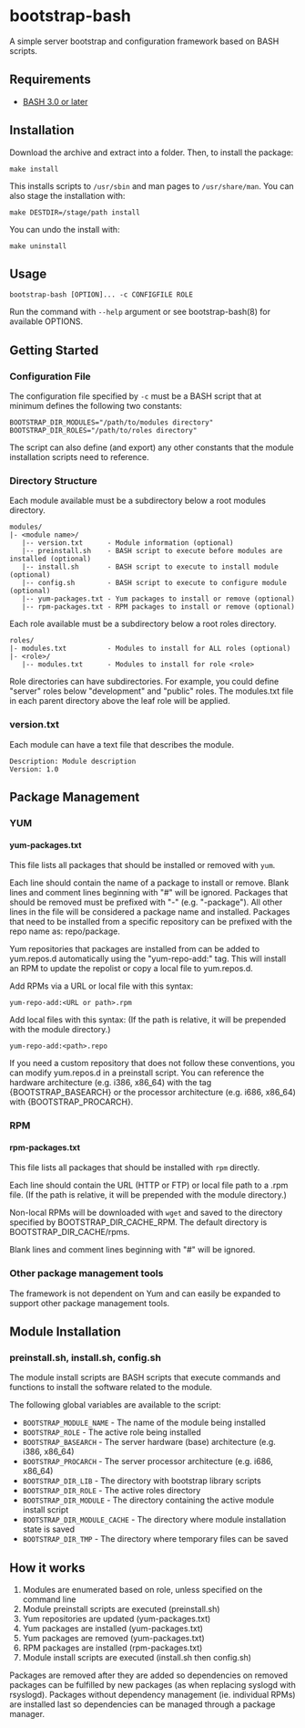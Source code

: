 # bootstrap-bash

A simple server bootstrap and configuration framework based on BASH scripts.


Requirements
---

* [BASH 3.0 or later](http://www.gnu.org/software/bash/)


Installation
---
Download the archive and extract into a folder. Then, to install the package:

	make install

This installs scripts to `/usr/sbin` and man pages to `/usr/share/man`.
You can also stage the installation with:

	make DESTDIR=/stage/path install

You can undo the install with:

	make uninstall


Usage
---

	bootstrap-bash [OPTION]... -c CONFIGFILE ROLE

Run the command with `--help` argument or see bootstrap-bash(8) for available OPTIONS.


Getting Started
---

### Configuration File

The configuration file specified by `-c` must be a BASH script that at minimum
defines the following two constants:

	BOOTSTRAP_DIR_MODULES="/path/to/modules directory"
	BOOTSTRAP_DIR_ROLES="/path/to/roles directory"

The script can also define (and export) any other constants that the module
installation scripts need to reference.

### Directory Structure

Each module available must be a subdirectory below a root modules directory.

	modules/
	|- <module name>/
	   |-- version.txt      - Module information (optional)
	   |-- preinstall.sh    - BASH script to execute before modules are installed (optional)
	   |-- install.sh       - BASH script to execute to install module (optional)
	   |-- config.sh        - BASH script to execute to configure module (optional)
	   |-- yum-packages.txt - Yum packages to install or remove (optional)
	   |-- rpm-packages.txt - RPM packages to install or remove (optional)

Each role available must be a subdirectory below a root roles directory.

	roles/
	|- modules.txt          - Modules to install for ALL roles (optional)
	|- <role>/
	   |-- modules.txt      - Modules to install for role <role>

Role directories can have subdirectories. For example, you could define "server" roles below
"development" and "public" roles. The modules.txt file in each parent directory
above the leaf role will be applied.

### version.txt

Each module can have a text file that describes the module.

	Description: Module description
	Version: 1.0


Package Management
---

### YUM

#### yum-packages.txt

This file lists all packages that should be installed or removed with `yum`.

Each line should contain the name of a package to install or remove.
Blank lines and comment lines beginning with "#" will be ignored.
Packages that should be removed must be prefixed with "-" (e.g. "-package").
All other lines in the file will be considered a package name and installed.
Packages that need to be installed from a specific repository can be prefixed
with the repo name as: repo/package.

Yum repositories that packages are installed from can be added to yum.repos.d
automatically using the "yum-repo-add:" tag. This will install an RPM to update
the repolist or copy a local file to yum.repos.d.

Add RPMs via a URL or local file with this syntax:

	yum-repo-add:<URL or path>.rpm

Add local files with this syntax:
(If the path is relative, it will be prepended with the module directory.)

	yum-repo-add:<path>.repo

If you need a custom repository that does not follow these conventions, 
you can modify yum.repos.d in a preinstall script. You can reference
the hardware architecture (e.g. i386, x86_64) with the tag {BOOTSTRAP_BASEARCH}
or the processor architecture (e.g. i686, x86_64) with {BOOTSTRAP_PROCARCH}.

### RPM

#### rpm-packages.txt

This file lists all packages that should be installed with `rpm` directly.

Each line should contain the URL (HTTP or FTP) or local file path to a .rpm file.
(If the path is relative, it will be prepended with the module directory.)

Non-local RPMs will be downloaded with `wget` and saved to the directory
specified by BOOTSTRAP_DIR_CACHE_RPM. The default directory is BOOTSTRAP_DIR_CACHE/rpms.

Blank lines and comment lines beginning with "#" will be ignored.

### Other package management tools

The framework is not dependent on Yum and can easily be expanded to support
other package management tools.


Module Installation
---

### preinstall.sh, install.sh, config.sh

The module install scripts are BASH scripts that execute commands and functions
to install the software related to the module.

The following global variables are available to the script:

* `BOOTSTRAP_MODULE_NAME` - The name of the module being installed
* `BOOTSTRAP_ROLE` - The active role being installed
* `BOOTSTRAP_BASEARCH` - The server hardware (base) architecture (e.g. i386, x86_64)
* `BOOTSTRAP_PROCARCH` - The server processor architecture (e.g. i686, x86_64)
* `BOOTSTRAP_DIR_LIB` - The directory with bootstrap library scripts
* `BOOTSTRAP_DIR_ROLE` - The active roles directory
* `BOOTSTRAP_DIR_MODULE` - The directory containing the active module install script
* `BOOTSTRAP_DIR_MODULE_CACHE` - The directory where module installation state is saved
* `BOOTSTRAP_DIR_TMP` - The directory where temporary files can be saved


How it works
---
1. Modules are enumerated based on role, unless specified on the command line
2. Module preinstall scripts are executed (preinstall.sh)
3. Yum repositories are updated (yum-packages.txt)
4. Yum packages are installed (yum-packages.txt)
5. Yum packages are removed (yum-packages.txt)
6. RPM packages are installed (rpm-packages.txt)
7. Module install scripts are executed (install.sh then config.sh)

Packages are removed after they are added so dependencies on removed packages
can be fulfilled by new packages (as when replacing syslogd with rsyslogd).
Packages without dependency management (ie. individual RPMs) are installed last
so dependencies can be managed through a package manager.
